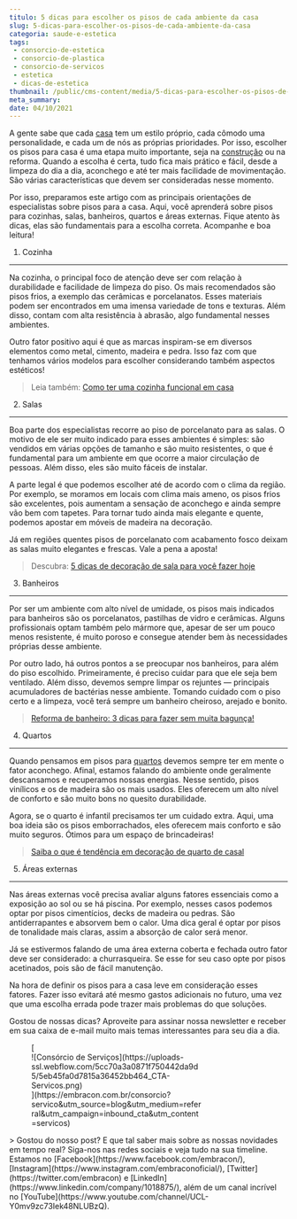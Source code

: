 ```yaml
---
titulo: 5 dicas para escolher os pisos de cada ambiente da casa
slug: 5-dicas-para-escolher-os-pisos-de-cada-ambiente-da-casa
categoria: saude-e-estetica
tags:
 - consorcio-de-estetica
 - consorcio-de-plastica
 - consorcio-de-servicos
 - estetica
 - dicas-de-estetica
thumbnail: /public/cms-content/media/5-dicas-para-escolher-os-pisos-de-cada-ambiente-da-casa.jpg
meta_summary: 
date: 04/10/2021
---
```

A gente sabe que cada [casa](https://www.embracon.com.br/consorcio-de-imoveis) tem um estilo próprio, cada cômodo uma personalidade, e cada um de nós as próprias prioridades. Por isso, escolher os pisos para casa é uma etapa muito importante, seja na [construção](https://www.embracon.com.br/blog/vai-construir-uma-casa-descubra-quanto-vai-custar) ou na reforma. Quando a escolha é certa, tudo fica mais prático e fácil, desde a limpeza do dia a dia, aconchego e até ter mais facilidade de movimentação. São várias características que devem ser consideradas nesse momento.

Por isso, preparamos este artigo com as principais orientações de especialistas sobre pisos para a casa. Aqui, você aprenderá sobre pisos para cozinhas, salas, banheiros, quartos e áreas externas. Fique atento às dicas, elas são fundamentais para a escolha correta. Acompanhe e boa leitura!

1. Cozinha
----------

Na cozinha, o principal foco de atenção deve ser com relação à durabilidade e facilidade de limpeza do piso. Os mais recomendados são pisos frios, a exemplo das cerâmicas e porcelanatos. Esses materiais podem ser encontrados em uma imensa variedade de tons e texturas. Além disso, contam com alta resistência à abrasão, algo fundamental nesses ambientes.

Outro fator positivo aqui é que as marcas inspiram-se em diversos elementos como metal, cimento, madeira e pedra. Isso faz com que tenhamos vários modelos para escolher considerando também aspectos estéticos!

> Leia também: [Como ter uma cozinha funcional em casa](https://www.embracon.com.br/blog/como-ter-uma-cozinha-funcional-em-casa)

2. Salas
--------

Boa parte dos especialistas recorre ao piso de porcelanato para as salas. O motivo de ele ser muito indicado para esses ambientes é simples: são vendidos em várias opções de tamanho e são muito resistentes, o que é fundamental para um ambiente em que ocorre a maior circulação de pessoas. Além disso, eles são muito fáceis de instalar.

A parte legal é que podemos escolher até de acordo com o clima da região. Por exemplo, se moramos em locais com clima mais ameno, os pisos frios são excelentes, pois aumentam a sensação de aconchego e ainda sempre vão bem com tapetes. Para tornar tudo ainda mais elegante e quente, podemos apostar em móveis de madeira na decoração.

Já em regiões quentes pisos de porcelanato com acabamento fosco deixam as salas muito elegantes e frescas. Vale a pena a aposta!

> Descubra: [5 dicas de decoração de sala para você fazer hoje](https://www.embracon.com.br/blog/5-dicas-de-decoracao-de-sala-para-voce-fazer-hoje)

3. Banheiros
------------

Por ser um ambiente com alto nível de umidade, os pisos mais indicados para banheiros são os porcelanatos, pastilhas de vidro e cerâmicas. Alguns profissionais optam também pelo mármore que, apesar de ser um pouco menos resistente, é muito poroso e consegue atender bem às necessidades próprias desse ambiente.

Por outro lado, há outros pontos a se preocupar nos banheiros, para além do piso escolhido. Primeiramente, é preciso cuidar para que ele seja bem ventilado. Além disso, devemos sempre limpar os rejuntes — principais acumuladores de bactérias nesse ambiente. Tomando cuidado com o piso certo e a limpeza, você terá sempre um banheiro cheiroso, arejado e bonito.

> [Reforma de banheiro: 3 dicas para fazer sem muita bagunça!](https://www.embracon.com.br/blog/reforma-de-banheiro-3-dicas-para-fazer-sem-muita-bagunca)

4. Quartos
----------

Quando pensamos em pisos para [quartos](https://www.embracon.com.br/blog/saiba-o-que-e-tendencia-em-decoracao-de-quarto-de-casal) devemos sempre ter em mente o fator aconchego. Afinal, estamos falando do ambiente onde geralmente descansamos e recuperamos nossas energias. Nesse sentido, pisos vinílicos e os de madeira são os mais usados. Eles oferecem um alto nível de conforto e são muito bons no quesito durabilidade.

Agora, se o quarto é infantil precisamos ter um cuidado extra. Aqui, uma boa ideia são os pisos emborrachados, eles oferecem mais conforto e são muito seguros. Ótimos para um espaço de brincadeiras!

> [Saiba o que é tendência em decoração de quarto de casal](https://www.embracon.com.br/blog/saiba-o-que-e-tendencia-em-decoracao-de-quarto-de-casal)

5. Áreas externas
-----------------

Nas áreas externas você precisa avaliar alguns fatores essenciais como a exposição ao sol ou se há piscina. Por exemplo, nesses casos podemos optar por pisos cimentícios, decks de madeira ou pedras. São antiderrapantes e absorvem bem o calor. Uma dica geral é optar por pisos de tonalidade mais claras, assim a absorção de calor será menor.

Já se estivermos falando de uma área externa coberta e fechada outro fator deve ser considerado: a churrasqueira. Se esse for seu caso opte por pisos acetinados, pois são de fácil manutenção.

Na hora de definir os pisos para a casa leve em consideração esses fatores. Fazer isso evitará até mesmo gastos adicionais no futuro, uma vez que uma escolha errada pode trazer mais problemas do que soluções.

Gostou de nossas dicas? Aproveite para assinar nossa newsletter e receber em sua caixa de e-mail muito mais temas interessantes para seu dia a dia.

<figure class="w-richtext-figure-type-image w-richtext-align-center" style="max-width:310px">[<div>![Consórcio de Serviços](https://uploads-ssl.webflow.com/5cc70a3a0871f750442da9d5/5eb45fa0d7815a36452bb464_CTA-Servicos.png)</div>](https://embracon.com.br/consorcio?servico&utm_source=blog&utm_medium=referral&utm_campaign=inbound_cta&utm_content=servicos)</figure>> Gostou do nosso post? E que tal saber mais sobre as nossas novidades em tempo real? Siga-nos nas redes sociais e veja tudo na sua timeline. Estamos no [Facebook](https://www.facebook.com/embracon/), [Instagram](https://www.instagram.com/embraconoficial/), [Twitter](https://twitter.com/embracon) e [LinkedIn](https://www.linkedin.com/company/1018875/), além de um canal incrível no [YouTube](https://www.youtube.com/channel/UCL-Y0mv9zc73Iek48NLUBzQ).
